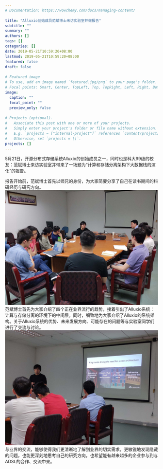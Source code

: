```yaml
---
# Documentation: https://wowchemy.com/docs/managing-content/

title: "Alluxio创始成员范斌博士来访实验室并做报告"
subtitle: ""
summary: ""
authors: []
tags: []
categories: []
date: 2019-05-21T10:59:20+08:00
lastmod: 2019-05-21T10:59:20+08:00
featured: false
draft: false

# Featured image
# To use, add an image named `featured.jpg/png` to your page's folder.
# Focal points: Smart, Center, TopLeft, Top, TopRight, Left, Right, BottomLeft, Bottom, BottomRight.
image:
  caption: ""
  focal_point: ""
  preview_only: false

# Projects (optional).
#   Associate this post with one or more of your projects.
#   Simply enter your project's folder or file name without extension.
#   E.g. `projects = ["internal-project"]` references `content/project/deep-learning/index.md`.
#   Otherwise, set `projects = []`.
projects: []
---
```


5月21日，开源分布式存储系统Alluxio的创始成员之一，同时也是科大99级的校友：范斌博士来访实验室并带来了一场题为“计算和存储分离架构下大数据栈的演化”的报告。

报告开始前，范斌博士首先以师兄的身份，为大家简要分享了自己在读书期间的科研经历与研究方向。
![范斌报告-报告前分析-web.jpg](范斌报告-报告前分析-web.jpg)
范斌博士首先为大家介绍了四个正在业界流行的趋势，接着引出了Alluxio系统：计算与存储分离的环境下的中间层。同时，细致地为大家介绍了Alluxio的系统架构。关于Alluxio系统的优势、未来发展方向、可能存在的问题等与实验室同学们进行了交流与讨论。
![范斌报告-报告中-web.jpg](范斌报告-报告中-web.jpg)
与业界的交流，能够使得我们更清晰地了解到业界的切实需求，更敏锐地发现隐藏的问题，也能更深刻地思考自己的研究方向，也希望能有越来越多的企业参与到与ADSL的合作、交流中来。
